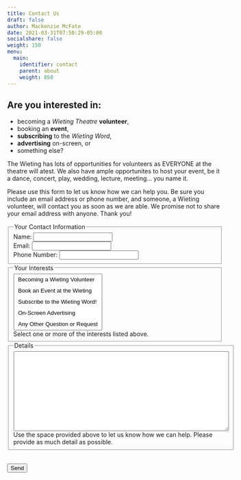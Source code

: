 ```yaml
---
title: Contact Us
draft: false
author: Mackenzie McFate
date: 2021-03-31T07:50:29-05:00
socialshare: false
weight: 150
menu:
  main:
    identifier: contact
    parent: about
    weight: 850
---
```



## Are you interested in:

  - becoming a *Wieting Theatre* **volunteer**, 
  - booking an **event**, 
  - **subscribing** to the *Wieting Word*, 
  - **advertising** on-screen, or 
  - something else?

The Wieting has lots of opportunities for volunteers as EVERYONE at the theatre will atest. We also have ample opportunites to host your event, be it a dance, concert, play, wedding, lecture, meeting... you name it.

Please use this form to let us know how we can help you.  Be sure you include an email address or phone number, and someone, a Wieting volunteer, will contact you as soon as we are able.  We promise not to share your email address with anyone.  Thank you!

<!-- If your interest is in becoming a Wieting Volunteer please use this online form to capture some sense of your interests and availability so we can make your service at the Wieting stress-free and fun.  We do our best to share information with you via this web site and through e-mail, so please provide us with an e-mail address if you have one.  If not, that's OK too.  We have several volunteers without e-mail so we also send out updates in the postal mail. -->

<style>
  option { padding: 5px 10px; }
  legend { margin-top: 1em; }
</style>

<form name="contact" method="POST" data-netlify="true">

  <fieldset>
   <legend>Your Contact Information</legend>
   <label>Name: <input type="text" name="name" /></label><br/>   
   <label>Email: <input type="email" name="email" /></label><br/>
   <label>Phone Number: <input type="phone" name="phone" /></label><br/>
  </fieldset>

  <fieldset>
    <legend>Your Interests</legend>
    <select name="interests[]" multiple size=5>
      <option value="volunteer">Becoming a Wieting Volunteer</option>
      <option value="event">Book an Event at the Wieting</option>
      <option value="subscribe">Subscribe to the Wieting Word!</option>
      <option value="advertise">On-Screen Advertising</option>
      <option value="question">Any Other Question or Request</option>
    </select><br/>
    Select one or more of the interests listed above.<br/>
  </fieldset>

  <fieldset>
    <legend>Details</legend>
    <textarea name="details" rows="12" cols="60"></textarea></br>
    Use the space provided above to let us know how we can help.  Please provide as much detail as possible.
  </fieldset>

  <p><br/>
    <button type="submit">Send</button>
  </p>
</form>

